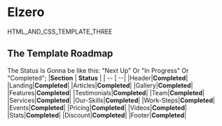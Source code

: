 # Elzero
HTML_AND_CSS_TEMPLATE_THREE

## The Template Roadmap
The Status Is Gonna be like this: "Next Up" Or "In Progress" Or "Completed";
|**Section** | **Status** |
| -- | --|
|Header|**Completed**| 
|Landing|**Completed**| 
|Articles|**Completed**| 
|Gallery|**Completed**|
|Features|**Completed**| 
|Testimonials|**Completed**| 
|Team|**Completed**| 
|Services|**Completed**| 
|Our-Skills|**Completed**| 
|Work-Steps|**Completed**| 
|Events|**Completed**| 
|Pricing|**Completed**| 
|Videos|**Completed**| 
|Stats|**Completed**| 
|Discount|**Completed**| 
|Footer|**Completed**| 
